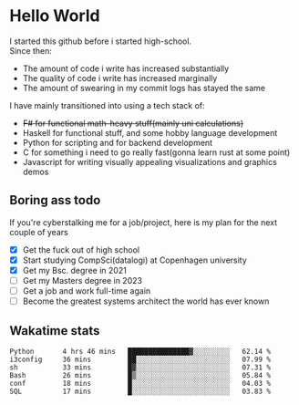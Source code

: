 # Hello World

I started this github before i started high-school.  
Since then:
- The amount of code i write has increased substantially
- The quality of code i write has increased marginally
- The amount of swearing in my commit logs has stayed the same

I have mainly transitioned into using a tech stack of:
- ~~F# for functional math-heavy stuff(mainly uni calculations)~~
- Haskell for functional stuff, and some hobby language development
- Python for scripting and for backend development
- C for something i need to go really fast(gonna learn rust at some point)
- Javascript for writing visually appealing visualizations and graphics demos

## Boring ass todo
If you're cyberstalking me for a job/project, here is my plan for the next couple of years
- [x] Get the fuck out of high school
- [x] Start studying CompSci(datalogi) at Copenhagen university
- [x] Get my Bsc. degree in 2021
- [ ] Get my Masters degree in 2023
- [ ] Get a job and work full-time again
- [ ] Become the greatest systems architect the world has ever known

## Wakatime stats
<!--START_SECTION:waka-->

```text
Python       4 hrs 46 mins   ███████████████▓░░░░░░░░░   62.14 %
i3config     36 mins         ██░░░░░░░░░░░░░░░░░░░░░░░   07.99 %
sh           33 mins         █▓░░░░░░░░░░░░░░░░░░░░░░░   07.31 %
Bash         26 mins         █▒░░░░░░░░░░░░░░░░░░░░░░░   05.84 %
conf         18 mins         █░░░░░░░░░░░░░░░░░░░░░░░░   04.03 %
SQL          17 mins         █░░░░░░░░░░░░░░░░░░░░░░░░   03.83 %
```

<!--END_SECTION:waka-->
